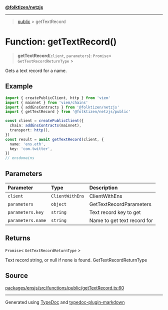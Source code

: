 [**@folktizen/netzjs**](../README.md)

---

> [public](README.md) > getTextRecord

# Function: getTextRecord()

> **getTextRecord**(`client`, `parameters`): `Promise`\< `GetTextRecordReturnType` \>

Gets a text record for a name.

## Example

```ts
import { createPublicClient, http } from 'viem'
import { mainnet } from 'viem/chains'
import { addEnsContracts } from '@folktizen/netzjs'
import { getTextRecord } from '@folktizen/netzjs/public'

const client = createPublicClient({
  chain: addEnsContracts(mainnet),
  transport: http(),
})
const result = await getTextRecord(client, {
  name: 'ens.eth',
  key: 'com.twitter',
})
// ensdomains
```

## Parameters

| Parameter         | Type            | Description                 |
| :---------------- | :-------------- | :-------------------------- |
| `client`          | `ClientWithEns` | ClientWithEns               |
| `parameters`      | `object`        | GetTextRecordParameters     |
| `parameters.key`  | `string`        | Text record key to get      |
| `parameters.name` | `string`        | Name to get text record for |

## Returns

`Promise`\< `GetTextRecordReturnType` \>

Text record string, or null if none is found. GetTextRecordReturnType

## Source

[packages/ensjs/src/functions/public/getTextRecord.ts:60](https://github.com/ensdomains/ensjs-v3/blob/1b90b888/packages/ensjs/src/functions/public/getTextRecord.ts#L60)

---

Generated using [TypeDoc](https://typedoc.org/) and [typedoc-plugin-markdown](https://www.npmjs.com/package/typedoc-plugin-markdown)
